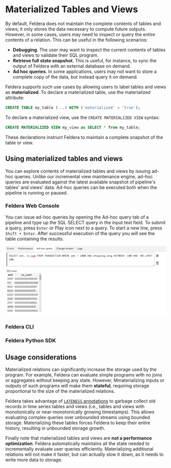 # Materialized Tables and Views

By default, Feldera does not maintain the complete contents of tables and views; it only
stores the data necessary to compute future outputs. However, in some cases, users
may need to inspect or query the entire contents of a relation.  This can
be useful in the following scenarios:

* **Debugging**. The user may want to inspect the current contents of tables and views
  to validate their SQL program.
* **Retrieve full state snapshot**.  This is useful, for instance, to sync the output of Feldera with an external
  database on demand.
* **Ad hoc queries**.  In some applications, users may not want to store a complete copy of the data,
  but instead query it on demand.

Feldera supports such use cases by allowing users to label tables and views as **materialized**.
To declare a materialized table, use the materialized attribute:

```sql
CREATE TABLE my_table (...) WITH ('materialized' = 'true');
```

To declare a materialized view, use the `CREATE MATERIALIZED VIEW` syntax:

```sql
CREATE MATERIALIZED VIEW my_view as SELECT * from my_table;
```

These declarations instruct Feldera to maintain a complete snapshot of the table or view.

## Using materialized tables and views

You can explore contents of materialized tables and views by issuing ad-hoc queries. Unlike our incremental view maintenance engine, ad-hoc queries are evaluated against the latest available snapshot of pipeline's tables' and views' data. Ad-hoc queries can be executed both when the pipeline is running or paused.

### Feldera Web Console

You can issue ad-hoc queries by opening the Ad-hoc query tab of a pipeline and type up the SQL SELECT query in the input text field. To submit a query, press `Enter` or Play <icon icon="bx:play" /> icon next to a query. To start a new line, press `Shift + Enter`. After successful execution of the query you will see the table containing the results.

![Browsing a materialized view in the Web Console](materialized-1.png)

### Feldera CLI

### Feldera Python SDK

## Usage considerations

Materialized relations can significantly increase the storage used by the program.
For example, Feldera can evaluate simple programs with no joins or aggregates without keeping
any state.  However, Mmaterializing inputs or outputs of such programs will make them
**stateful**, requiring storage proportional to the size of the materialized
relations.

Feldera takes advantage of [`LATENESS` annotations](streaming.md#lateness-expressions)
to garbage collect old records in time series tables and views (i.e., tables and views with
monotonically or near-monotonically growing timestamps).  This allows evaluating complex queries
over unbounded streams using bounded storage.  Materializing these tables forces Feldera to keep
their entire history, resulting in unbounded storage growth.

Finally note that materialized tables and views are **not a performance optimization**.
Feldera automatically maintains all the state needed to incrementally evaluate user queries
efficiently.  Materializing additional relations will not make it faster, but can actually
slow it down, as it needs to write more data to storage.
